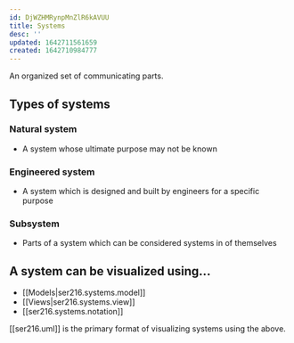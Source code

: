 ```yaml
---
id: DjWZHMRynpMnZlR6kAVUU
title: Systems
desc: ''
updated: 1642711561659
created: 1642710984777
---
```


An organized set of communicating parts.

## Types of systems
### Natural system
- A system whose ultimate purpose may not be known
### Engineered system
- A system which is designed and built by engineers for a specific purpose
### Subsystem
- Parts of a system which can be considered systems in of themselves

## A system can be visualized using...
- [[Models|ser216.systems.model]]
- [[Views|ser216.systems.view]]
- [[ser216.systems.notation]]

[[ser216.uml]] is the primary format of visualizing systems using the above.
